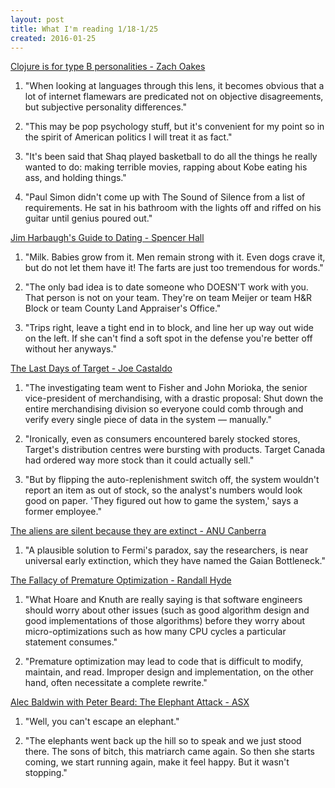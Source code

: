 ```yaml
---
layout: post
title: What I'm reading 1/18-1/25
created: 2016-01-25
---
```


[Clojure is for type B personalities - Zach Oakes](https://gist.github.com/oakes/c82cd08821ce444be6bf)

1. "When looking at languages through this lens, it becomes obvious that a lot of internet flamewars are predicated not on objective disagreements, but subjective personality differences."

2. "This may be pop psychology stuff, but it's convenient for my point so in the spirit of American politics I will treat it as fact."

3. "It's been said that Shaq played basketball to do all the things he really wanted to do: making terrible movies, rapping about Kobe eating his ass, and holding things."

4. "Paul Simon didn't come up with The Sound of Silence from a list of requirements. He sat in his bathroom with the lights off and riffed on his guitar until genius poured out."

[Jim Harbaugh's Guide to Dating - Spencer Hall](http://www.everydayshouldbesaturday.com/2016/1/19/10790346/jim-harbaughs-guide-to-dating)

1. "Milk. Babies grow from it. Men remain strong with it. Even dogs crave it, but do not let them have it! The farts are just too tremendous for words."

2. "The only bad idea is to date someone who DOESN'T work with you. That person is not on your team. They're on team Meijer or team H&R Block or team County Land Appraiser's Office."

3. "Trips right, leave a tight end in to block, and line her up way out wide on the left. If she can't find a soft spot in the defense you're better off without her anyways."

[The Last Days of Target - Joe Castaldo](http://www.canadianbusiness.com/the-last-days-of-target-canada/)

1. "The investigating team went to Fisher and John Morioka, the senior vice-president of merchandising, with a drastic proposal: Shut down the entire merchandising division so everyone could comb through and verify every single piece of data in the system — manually."

2. "Ironically, even as consumers encountered barely stocked stores, Target's distribution centres were bursting with products. Target Canada had ordered way more stock than it could actually sell."

3. "But by flipping the auto-replenishment switch off, the system wouldn't report an item as out of stock, so the analyst's numbers would look good on paper. 'They figured out how to game the system,' says a former employee."

[The aliens are silent because they are extinct - ANU Canberra](http://astronomy.com/news/2016/01/the-aliens-are-silent-because-they-are-extinct)

1. "A plausible solution to Fermi's paradox, say the researchers, is near universal early extinction, which they have named the Gaian Bottleneck."

[The Fallacy of Premature Optimization - Randall Hyde](http://ubiquity.acm.org/article.cfm?id=1513451)

1. "What Hoare and Knuth are really saying is that software engineers should worry about other issues (such as good algorithm design and good implementations of those algorithms) before they worry about micro-optimizations such as how many CPU cycles a particular statement consumes."

2. "Premature optimization may lead to code that is difficult to modify, maintain, and read. Improper design and implementation, on the other hand, often necessitate a complete rewrite."

[Alec Baldwin with Peter Beard: The Elephant Attack - ASX](http://www.americansuburbx.com/2016/01/alec-baldwin-with-peter-beard-the-elephant-attack.html)

1. "Well, you can't escape an elephant."

2. "The elephants went back up the hill so to speak and we just stood there. The sons of bitch, this matriarch came again. So then she starts coming, we start running again, make it feel happy. But it wasn't stopping."

